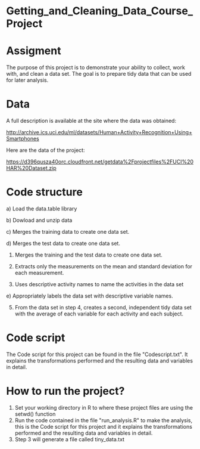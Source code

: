 # Getting_and_Cleaning_Data_Course_Project

# Assigment

The purpose of this project is to demonstrate your ability to collect, work with, and clean a data set. The goal is to prepare tidy data that can be used for later analysis.

# Data

A full description is available at the site where the data was obtained:

http://archive.ics.uci.edu/ml/datasets/Human+Activity+Recognition+Using+Smartphones

Here are the data of the project:

https://d396qusza40orc.cloudfront.net/getdata%2Fprojectfiles%2FUCI%20HAR%20Dataset.zip

# Code structure

a) Load the data.table library

b) Dowload and unzip data

c) Merges the training data to create one data set.

d) Merges the test data to create one data set.

1. Merges the training and the test data to create one data set.

2. Extracts only the measurements on the mean and standard deviation for each measurement.

3. Uses descriptive activity names to name the activities in the data set

e) Appropriately labels the data set with descriptive variable names.

5. From the data set in step 4, creates a second, independent tidy data set with the average of each variable for each activity and each subject.

# Code script

The Code script for this project can be found in the file "Codescript.txt". It explains the transformations performed and the resulting data and variables in detail.

# How to run the project?

1. Set your working directory in R to where these project files are using the setwd() function
2. Run the code contained in the file "run_analysis.R" to make the analysis, this is the Code script for this project and it explains the transformations performed and the resulting data and variables in detail.
3. Step 3 will generate a file called tiny_data.txt 
